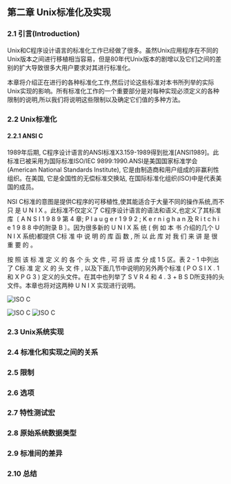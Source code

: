 ## 第二章 Unix标准化及实现

### 2.1 引言(Introduction)
  Unix和C程序设计语言的标准化工作已经做了很多。虽然Unix应用程序在不同的Unix版本之间进行移植相当容易，但是80年代Unix版本的剧增以及它们之间的差别的扩大导致很多大用户要求对其进行标准化。
  
  本章将介绍正在进行的各种标准化工作,然后讨论这些标准对本书所列举的实际Unix实现的影响。所有标准化工作的一个重要部分是对每种实现必须定义的各种限制的说明,所以我们将说明这些限制以及确定它们值的多种方法。

### 2.2 Unix标准化
#### 2.2.1 ANSI C
  1989年后期, C程序设计语言的ANSI标准X3.159-1989得到批准[ANSI1989]。此标准已被采用为国际标准ISO/IEC 9899:1990.ANSI是美国国家标准学会(American National Standards Institute), 它是由制造商和用户组成的非赢利性组织。在美国, 它是全国性的无偿标准交换站, 在国际标准化组织(ISO)中是代表美国的成员。
  
  NSI C标准的意图是提供C程序的可移植性,使其能适合于大量不同的操作系统,而不只 是 U N I X 。此标准不仅定义了 C程序设计语言的语法和语义,也定义了其标准库〔 A N S I 1 9 8 9 第 4 章; P l a u g e r 1 9 9 2 ; K e r n i g h a n 及 R i t c h i e 1 9 8 8 中的附录 B 〕。因为很多新的 U N I X 系 统 ( 例 如 本 书 介绍的几个 U N I X 系统)都提供 C标 准 中 说 明 的 库 函 数 , 所 以 此 库 对 我 们 来 讲 是 很 重 要 的 。
  
  按 照 该 标 准 定 义 的 各 个 头 文 件 , 可 将 该 库 分 成 1 5 区。表 2 - 1 中列出了 C标 准 定 义 的 头 文 件 , 以及下面几节中说明的另外两个标准 ( P O S I X . 1 和 X P G 3 ) 定义的头文件。在其中也列举了 S V R 4 和 4 . 3 + B S D所支持的头文件。本章也将对这两种 U N I X 实现进行说明。
  
  ![ISO C](https://github.com/walkerqiao/walkman/blob/master/images/isoc_std.png)
  
  ![ISO C](https://github.com/walkerqiao/walkman/blob/master/images/iso_c1.png)
  ![ISO C](https://github.com/walkerqiao/walkman/blob/master/images/iso_c2.png)

### 2.3 Unix系统实现

### 2.4 标准化和实现之间的关系

### 2.5 限制

### 2.6 选项

### 2.7 特性测试宏

### 2.8 原始系统数据类型

### 2.9 标准间的差异

### 2.10 总结
